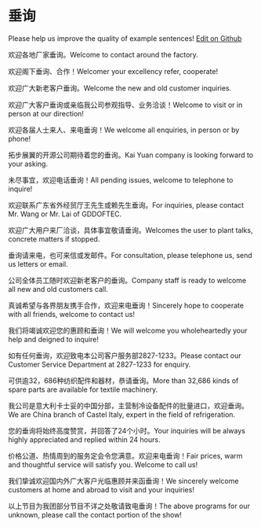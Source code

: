 # 垂询

Please help us improve the quality of example sentences! [Edit on Github](https://github.com/jiyushe/jiyu-example-sentence-source/blob/main/chinese/chuixun.md)

<p><span class="chinese">欢迎各地厂家垂询。</span><span class="english">Welcome to contact around the factory.</span></p>

<p><span class="chinese">欢迎阁下垂询、合作！</span><span class="english">Welcomer your excellency refer, cooperate!</span></p>

<p><span class="chinese">欢迎广大新老客户垂询。</span><span class="english">Welcome the new and old customer inquiries.</span></p>

<p><span class="chinese">欢迎广大客户垂询或亲临我公司参观指导、业务洽谈！</span><span class="english">Welcome to visit or in person at our direction!</span></p>

<p><span class="chinese">欢迎各届人士来人、来电垂询！</span><span class="english">We welcome all enquiries, in person or by phone!</span></p>

<p><span class="chinese">拓步展翼的开源公司期待着您的垂询。</span><span class="english">Kai Yuan company is looking forward to your asking.</span></p>

<p><span class="chinese">未尽事宜，欢迎电话垂询！</span><span class="english">All pending issues, welcome to telephone to inquire!</span></p>

<p><span class="chinese">欢迎联系广东省外经贸厅王先生或赖先生垂询。</span><span class="english">For inquiries, please contact Mr. Wang or Mr. Lai of GDDOFTEC.</span></p>

<p><span class="chinese">欢迎广大用户来厂洽谈，具体事宜敬请垂询。</span><span class="english">Welcomes the user to plant talks, concrete matters if stopped.</span></p>

<p><span class="chinese">垂询请来电，也可来信或发邮件。</span><span class="english">For consultation, please telephone us, send us letters or email.</span></p>

<p><span class="chinese">公司全体员工随时欢迎新老客户的垂询。</span><span class="english">Company staff is ready to welcome all new and old customers call.</span></p>

<p><span class="chinese">真诚希望与各界朋友携手合作，欢迎来电垂询！</span><span class="english">Sincerely hope to cooperate with all friends, welcome to contact us!</span></p>

<p><span class="chinese">我们将竭诚欢迎您的惠顾和垂询！</span><span class="english">We will welcome you wholeheartedly your help and deigned to inquire!</span></p>

<p><span class="chinese">如有任何垂询，欢迎致电本公司客户服务部2827-1233。</span><span class="english">Please contact our Customer Service Department at 2827-1233 for enquiry.</span></p>

<p><span class="chinese">可供逾32，686种纺织配件和器材，恭请垂询。</span><span class="english">More than 32,686 kinds of spare parts are available for textile machinery.</span></p>

<p><span class="chinese">我公司是意大利卡士妥的中国分部，主营制冷设备配件的批量进口，欢迎垂询。</span><span class="english">We are China branch of Castel Italy, expert in the field of refrigeration.</span></p>

<p><span class="chinese">您的垂询将始终高度赞赏，并回答了24个小时。</span><span class="english">Your inquiries will be always highly appreciated and replied within 24 hours.</span></p>

<p><span class="chinese">价格公道、热情周到的服务定会令您满意。欢迎来电垂询！</span><span class="english">Fair prices, warm and thoughtful service will satisfy you. Welcome to call us!</span></p>

<p><span class="chinese">我们挚诚欢迎国内外广大客户光临惠顾并来函垂询！</span><span class="english">We sincerely welcome customers at home and abroad to visit and your inquiries!</span></p>

<p><span class="chinese">以上节目为我团部分节目不详之处敬请致电垂询！</span><span class="english">The above programs for our unknown, please call the contact portion of the show!</span></p>

